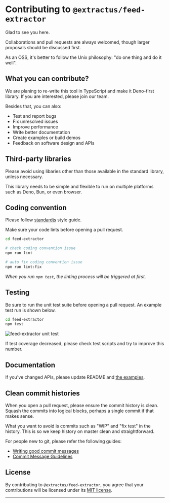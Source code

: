 # Contributing to `@extractus/feed-extractor`

Glad to see you here.

Collaborations and pull requests are always welcomed, though larger proposals should be discussed first.

As an OSS, it's better to follow the Unix philosophy: "do one thing and do it well".


## What you can contribute?

We are planing to re-write this tool in TypeScript and make it Deno-first library.
If you are interested, please join our team.

Besides that, you can also:

- Test and report bugs
- Fix unresolved issues
- Improve performance
- Write better documentation
- Create examples or build demos
- Feedback on software design and APIs


## Third-party libraries

Please avoid using libaries other than those available in the standard library, unless necessary.

This library needs to be simple and flexible to run on multiple platforms such as Deno, Bun, or even browser.


## Coding convention

Please follow [standardjs](https://standardjs.com/) style guide.

Make sure your code lints before opening a pull request.


```bash
cd feed-extractor

# check coding convention issue
npm run lint

# auto fix coding convention issue
npm run lint:fix
```

*When you run `npm test`, the linting process will be triggered at first.*


## Testing

Be sure to run the unit test suite before opening a pull request. An example test run is shown below.

```bash
cd feed-extractor
npm test
```

![feed-extractor unit test](https://i.imgur.com/2b5xt6S.png)

If test coverage decreased, please check test scripts and try to improve this number.


## Documentation

If you've changed APIs, please update README and [the examples](examples).


## Clean commit histories

When you open a pull request, please ensure the commit history is clean.
Squash the commits into logical blocks, perhaps a single commit if that makes sense.

What you want to avoid is commits such as "WIP" and "fix test" in the history.
This is so we keep history on master clean and straightforward.

For people new to git, please refer the following guides:

- [Writing good commit messages](https://github.com/erlang/otp/wiki/writing-good-commit-messages)
- [Commit Message Guidelines](https://gist.github.com/robertpainsi/b632364184e70900af4ab688decf6f53)


## License

By contributing to `@extractus/feed-extractor`, you agree that your contributions will be licensed under its [MIT license](LICENSE).

---

